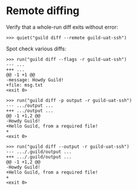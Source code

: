 # Remote diffing

Verify that a whole-run diff exits without error:

    >>> quiet("guild diff --remote guild-uat-ssh")

Spot check various diffs:

    >>> run("guild diff --flags -r guild-uat-ssh")
    --- ...
    +++ ...
    @@ -1 +1 @@
    -message: Howdy Guild!
    +file: msg.txt
    <exit 0>

    >>> run("guild diff -p output -r guild-uat-ssh")
    --- .../output ...
    +++ .../output ...
    @@ -1 +1,2 @@
    -Howdy Guild!
    +Hello Guild, from a required file!
    +
    <exit 0>

    >>> run("guild diff --output -r guild-uat-ssh")
    --- .../.guild/output ...
    +++ .../.guild/output ...
    @@ -1 +1,2 @@
    -Howdy Guild!
    +Hello Guild, from a required file!
    +
    <exit 0>
